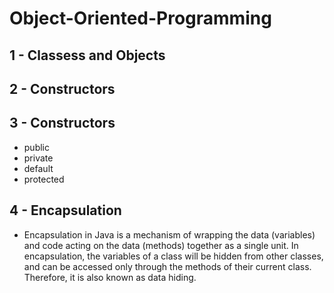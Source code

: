 # Object-Oriented-Programming

## 1 - Classess and Objects
## 2 - Constructors
## 3 - Constructors
  - public
  - private
  - default
  - protected
## 4 - Encapsulation
  - Encapsulation in Java is a mechanism of wrapping the data (variables) and code acting on the data (methods) together as a single unit. In encapsulation, the variables of a class will be hidden from other classes, and can be accessed only through the methods of their current class. Therefore, it is also known as data hiding.
